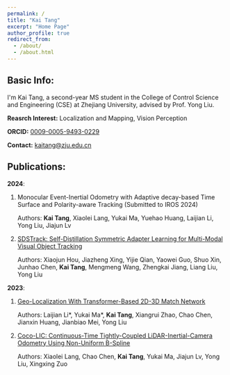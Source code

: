 ```yaml
---
permalink: /
title: "Kai Tang"
excerpt: "Home Page"
author_profile: true
redirect_from: 
  - /about/
  - /about.html
---
```


Basic Info:
------
I'm Kai Tang, a second-year MS student in the College of Control Science and Engineering (CSE) at Zhejiang University, advised by Prof. Yong Liu.

**Reasrch Interest:** Localization and Mapping, Vision Perception

**ORCID:** [0009-0005-9493-0229](https://orcid.org/0009-0005-9493-0229)

**Contact:** [kaitang@zju.edu.cn](kaitang@zju.edu.cn)

Publications:
------
**2024**:
1. Monocular Event-Inertial Odometry with Adaptive decay-based Time Surface and Polarity-aware Tracking (Submitted to IROS 2024) 

    Authors: **Kai Tang**, Xiaolei Lang, Yukai Ma, Yuehao Huang, Laijian Li, Yong Liu, Jiajun Lv

2. [SDSTrack: Self-Distillation Symmetric Adapter Learning for Multi-Modal Visual Object Tracking](/publication/2024-03-24-paper) 

    Authors: Xiaojun Hou, Jiazheng Xing, Yijie Qian, Yaowei Guo, Shuo Xin, Junhao Chen, **Kai Tang**, Mengmeng Wang, Zhengkai Jiang, Liang Liu, Yong Liu

**2023**:
1. [Geo-Localization With Transformer-Based 2D-3D Match Network](/publication/2023-06-29-paper) 

    Authors: Laijian Li\*, Yukai Ma\*, **Kai Tang**, Xiangrui Zhao, Chao Chen, Jianxin Huang, Jianbiao Mei, Yong Liu

2. [Coco-LIC: Continuous-Time Tightly-Coupled LiDAR-Inertial-Camera Odometry Using Non-Uniform B-Spline](/publication/2023-09-14-paper) 

    Authors: Xiaolei Lang, Chao Chen, **Kai Tang**, Yukai Ma, Jiajun Lv, Yong Liu, Xingxing Zuo